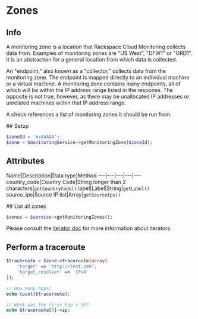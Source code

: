 # Zones

## Info

A monitoring zone is a location that Rackspace Cloud Monitoring collects data from. Examples of monitoring zones are "US West", "DFW1" or "ORD1". It is an abstraction for a general location from which data is collected.

An "endpoint," also known as a "collector," collects data from the monitoring zone. The endpoint is mapped directly to an individual machine or a virtual machine. A monitoring zone contains many endpoints, all of which will be within the IP address range listed in the response. The opposite is not true, however, as there may be unallocated IP addresses or unrelated machines within that IP address range.

A check references a list of monitoring zones it should be run from.

## Setup
```php
$zoneId = 'mzAAAAA';
$zone = $monitoringService->getMonitoringZone($zoneId);
```

## Attributes

Name|Description|Data type|Method
---|---|---|---|---
country_code|Country Code|String longer than 2 characters|`getCountryCode()`
label|Label|String|`getLabel()`
source_ips|Source IP list|Array|`getSourceIps()`

## List all zones

```php
$zones = $service->getMonitoringZones();
```

Please consult the [iterator doc](docs/userguide/Iterators.md) for more information about iterators.

## Perform a traceroute

```php
$traceroute = $zone->traceroute(array(
    'target' => 'http://test.com',
    'target_resolver' => 'IPv4'
));

// How many hops?
echo count($traceroute);

// What was the first hop's IP?
echo $traceroute[0]->ip;
```
